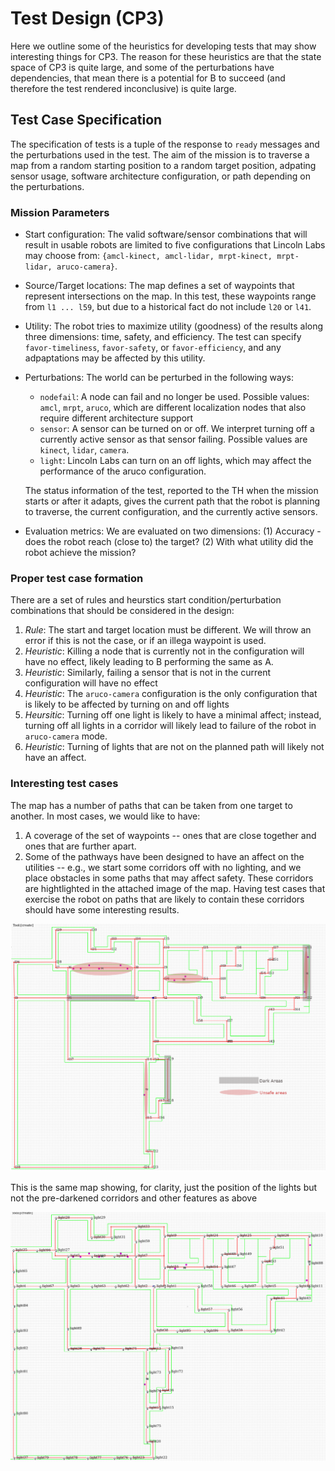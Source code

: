 # Test Design (CP3)

Here we outline some of the heuristics for developing tests that may show interesting things for CP3. The reason for these heuristics are
that the state space of CP3 is quite large, and some of the perturbations have dependencies, that mean there is a potential for B to succeed
(and therefore the test rendered inconclusive) is quite large.

## Test Case Specification

The specification of tests is a tuple of the response to `ready` messages and the perturbations used in the test. The aim of the mission
is to traverse a map from a random starting position to a random target position, adpating sensor usage, software architecture configuration,
or path depending on the perturbations.

### Mission Parameters
- Start configuration: The valid software/sensor combinations that will result in usable robots are limited to five
configurations that Lincoln Labs may choose from: `{amcl-kinect, amcl-lidar, mrpt-kinect, mrpt-lidar, aruco-camera}`.
- Source/Target locations: The map defines a set of waypoints that represent intersections on the map. In this test, these waypoints range
from `l1 ... l59`, but due to a historical fact do not include `l20` or `l41`.
- Utility: The robot tries to maximize utility (goodness) of the results along three dimensions: time, safety, and efficiency. The test can
specify `favor-timeliness`, `favor-safety`, or `favor-efficiency`, and any adpaptations may be affected by this utility.
- Perturbations: The world can be perturbed in the following ways:
    - `nodefail`: A node can fail and no longer be used. Possible values: `amcl`, `mrpt`, `aruco`, which are different localization nodes that also require
    different architecture support
    - `sensor`: A sensor can be turned on or off. We interpret turning off a currently active sensor as that sensor failing. Possible values are `kinect`, `lidar`, `camera`.
    - `light`: Lincoln Labs can turn on an off lights, which may affect the performance of the aruco configuration.

  The status information of the test, reported to the TH when the mission starts or after it adapts, gives the current path that the robot is
  planning to traverse, the current configuration, and the currently active sensors.
- Evaluation metrics: We are evaluated on two dimensions: (1) Accuracy - does the robot reach (close to) the target? (2) With what utility
did the robot achieve the mission?

### Proper test case formation

There are a set of rules and heurstics start condition/perturbation combinations that should be considered in the design:

1. _Rule_: The start and target location must be different. We will throw an error if this is not the case, or if an illega waypoint is used.
2. _Heuristic_: Killing a node that is currently not in the configuration will have no effect, likely leading to B performing the same as A.
3. _Heuristic_: Similarly, failing a sensor that is not in the current configuration will have no effect
4. _Heuristic_: The `aruco-camera` configuration is the only configuration that is likely to be affected by turning on and off lights
5. _Heursitic_: Turning off one light is likely to have a minimal affect; instead, turning off all lights in a corridor will likely lead to failure
of the robot in `aruco-camera` mode.
6. _Heuristic_: Turning of lights that are not on the planned path will likely not have an affect.

### Interesting test cases

The map has a number of paths that can be taken from one target to another. In most cases, we would like to have:

1. A coverage of the set of waypoints -- ones that are close together and ones that are further apart.
2. Some of the pathways have been designed to have an affect on the utilities -- e.g., we start some corridors off with no lighting, and we place
obstacles in some paths that may affect safety. These corridors are hightlighted in the attached image of the map. Having test cases that exercise
the robot on paths that are likely to contain these corridors should have some interesting results.


![CP3 Map Image](img/cp3-map.png)

This is the same map showing, for clarity, just the position of the lights
but not the pre-darkened corridors and other features as above

![CP3 Lights Only Map Image](img/cp3-lights-only.png)
